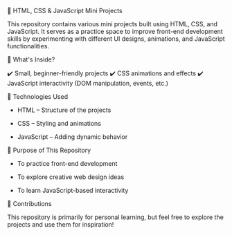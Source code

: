 🎨 HTML, CSS & JavaScript Mini Projects

This repository contains various mini projects built using HTML, CSS, and JavaScript. It serves as a practice space to improve front-end development skills by experimenting with different UI designs, animations, and JavaScript functionalities.

📌 What's Inside?

✔️ Small, beginner-friendly projects
✔️ CSS animations and effects
✔️ JavaScript interactivity (DOM manipulation, events, etc.)

🚀 Technologies Used

- HTML – Structure of the projects

- CSS – Styling and animations

- JavaScript – Adding dynamic behavior

🎯 Purpose of This Repository
- To practice front-end development

- To explore creative web design ideas

- To learn JavaScript-based interactivity

🤝 Contributions
 
This repository is primarily for personal learning, but feel free to explore the projects and use them for inspiration!

